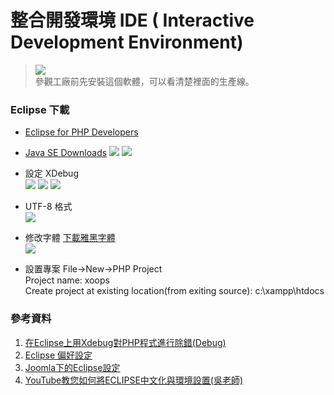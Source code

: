 # 整合開發環境 IDE ( Interactive Development Environment)
>![](images/XOOPS_structure2.png)    
>參觀工廠前先安裝這個軟體，可以看清楚裡面的生產線。   

### Eclipse 下載
* [Eclipse for PHP Developers](http://www.eclipse.org/downloads/packages/eclipse-php-developers/marsr)

* [Java SE Downloads](http://www.oracle.com/technetwork/java/javase/downloads/index.html)
![](images/Eclipse-4.png)
![](images/Eclipse-5.png)
* 設定 XDebug   
![](images/Eclipse-9.png)
![](images/Eclipse-6.png)
![](images/Eclipse-7.png)
* UTF-8 格式  
![](images/Eclipse-11.png)
* 修改字體
[下載雅黑字體](http://pan.baidu.com/wap/link?uk=2617758444&shareid=2713699767&third=0)  
![](images/Eclipse-10.png)
* 設置專案 File->New->PHP Project   
Project name: xoops   
Create project at existing location(from exiting source): c:\xampp\htdocs


   
   
### 參考資料
1. [在Eclipse上用Xdebug對PHP程式進行除錯(Debug)](http://blog.xuite.net/ahdaa/blog1/42927649)
2. [Eclipse 偏好設定](http://j796160836.pixnet.net/blog/post/31387535)
3. [Joomla下的Eclipse設定](https://docs.joomla.org/Configuring_Eclipse_for_joomla_development)
4. [YouTube教您如何將ECLIPSE中文化與環境設置(吳老師)](https://www.youtube.com/watch?v=_k9X1i5kKYU)
